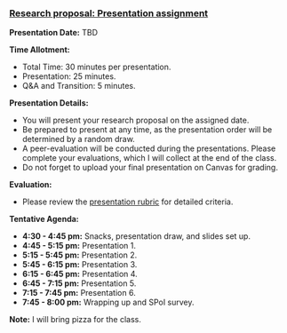 ### [Research proposal: Presentation assignment](https://aselshall.github.io/rm/hw/presentation-hw)

**Presentation Date:** TBD

**Time Allotment:**  
- Total Time: 30 minutes per presentation.
- Presentation: 25 minutes.
- Q&A and Transition: 5 minutes.

**Presentation Details:**
- You will present your research proposal on the assigned date.
- Be prepared to present at any time, as the presentation order will be determined by a random draw.
- A peer-evaluation will be conducted during the presentations. Please complete your evaluations, which I will collect at the end of the class.
- Do not forget to upload your final presentation on Canvas for grading.

**Evaluation:**
- Please review the [presentation rubric](https://aselshall.github.io/rm/hw/presentation-rubric) for detailed criteria.

**Tentative Agenda:**
- **4:30 - 4:45 pm:** Snacks, presentation draw, and slides set up.
- **4:45 - 5:15 pm:** Presentation 1.
- **5:15 - 5:45 pm:** Presentation 2.
- **5:45 - 6:15 pm:** Presentation 3.
- **6:15 - 6:45 pm:** Presentation 4.
- **6:45 - 7:15 pm:** Presentation 5.
- **7:15 - 7:45 pm:** Presentation 6.
- **7:45 - 8:00 pm:** Wrapping up and SPoI survey.

**Note:** I will bring pizza for the class.
